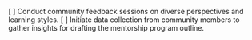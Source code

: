[ ] Conduct community feedback sessions on diverse perspectives and learning styles.
[ ] Initiate data collection from community members to gather insights for drafting the mentorship program outline.